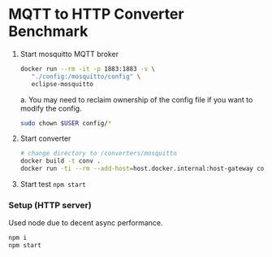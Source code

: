 # MQTT to HTTP Converter Benchmark

1. Start mosquitto MQTT broker

   ```sh
   docker run --rm -it -p 1883:1883 -v \
      "./config:/mosquitto/config" \
      eclipse-mosquitto
   ```

   a. You may need to reclaim ownership of the config file
   if you want to modify the config.

   ```sh
   sudo chown $USER config/*
   ```

2. Start converter

   ```sh
   # change directory to /converters/mosquitto
   docker build -t conv .
   docker run -ti --rm --add-host=host.docker.internal:host-gateway conv
   ```

3. Start test `npm start`

### Setup (HTTP server)

Used node due to decent async performance.

```sh
npm i
npm start
```

